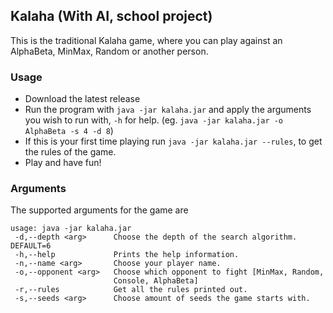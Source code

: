 
## Kalaha (With AI, school project)

This is the traditional Kalaha game, where you can play against an AlphaBeta, MinMax, Random or another person.

### Usage
- Download the latest release
- Run the program with `java -jar kalaha.jar` and apply the arguments you wish to run with, `-h` for help. (eg. `java -jar kalaha.jar -o AlphaBeta -s 4 -d 8`)
- If this is your first time playing run `java -jar kalaha.jar --rules`, to get the rules of the game.
- Play and have fun!

### Arguments

The supported arguments for the game are
```
usage: java -jar kalaha.jar
 -d,--depth <arg>      Choose the depth of the search algorithm. DEFAULT=6
 -h,--help             Prints the help information.
 -n,--name <arg>       Choose your player name.
 -o,--opponent <arg>   Choose which opponent to fight [MinMax, Random,
                       Console, AlphaBeta]
 -r,--rules            Get all the rules printed out.
 -s,--seeds <arg>      Choose amount of seeds the game starts with.
```